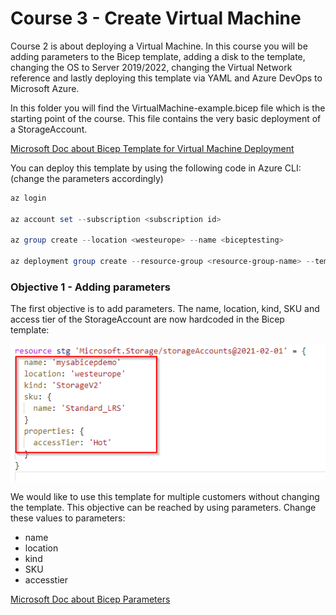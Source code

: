 # Course 3 - Create Virtual Machine

Course 2 is about deploying a Virtual Machine. In this course you will be adding parameters to the Bicep template, adding a disk to the template, changing the OS to Server 2019/2022, changing the Virtual Network reference and lastly deploying this template via YAML and Azure DevOps to Microsoft Azure.

In this folder you will find the VirtualMachine-example.bicep file which is the starting point of the course. This file contains the very basic deployment of a StorageAccount.

[Microsoft Doc about Bicep Template for Virtual Machine Deployment](https://docs.microsoft.com/en-us/azure/templates/microsoft.compute/virtualmachines?tabs=bicep)

You can deploy this template by using the following code in Azure CLI: (change the parameters accordingly)

````Powershell
az login

az account set --subscription <subscription id>

az group create --location <westeurope> --name <biceptesting>

az deployment group create --resource-group <resource-group-name> --template-file <path-to-template> --parameters <parameters>
````

### Objective 1 - Adding parameters 

The first objective is to add parameters. The name, location, kind, SKU and access tier of the StorageAccount are now hardcoded in the Bicep template:

![Hardcoded Parameters](https://github.com/Ruthhl3ss/AzureDevOpsCourse/blob/main/Images/StorageAccounthardcodedparameters.png)

We would like to use this template for multiple customers without changing the template. This objective can be reached by using parameters. 
Change these values to parameters:

- name
- location
- kind
- SKU
- accesstier

[Microsoft Doc about Bicep Parameters](https://docs.microsoft.com/en-us/azure/azure-resource-manager/bicep/parameters)